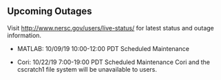 ## Upcoming Outages 

Visit <http://www.nersc.gov/users/live-status/> for latest status and outage 
information.

- MATLAB:	10/09/19 10:00-12:00 PDT   Scheduled Maintenance

- Cori:	    10/22/19 7:00-19:00 PDT    Scheduled Maintenance
  Cori and the cscratch1 file system will be unavailable to users.
